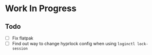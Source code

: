 
# Work In Progress

## Todo

- [ ] Fix flatpak
- [ ] Find out way to change hyprlock config when using `loginctl lock-session`
